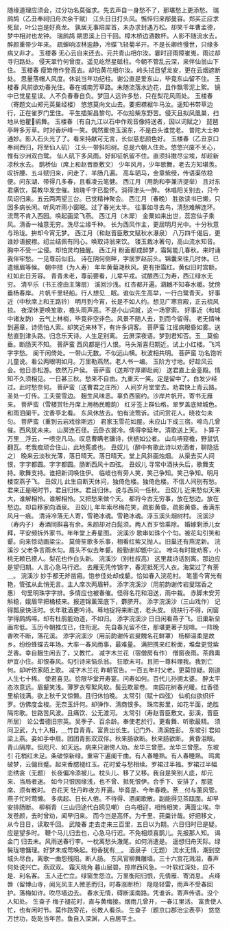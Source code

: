<!-- { "loadSidebar": true } -->
随缘道理应须会，过分功名莫强求。先去声自一身愁不了，那堪愁上更添愁。 
瑞鹧鸪（乙丑奉祠归舟次余干赋）
江头日日打头风。憔悴归来邴曼容。郑买正应求死鼠，叶公岂是好真龙。 
孰居无事陪犀首，未办求封遇万松。却笑千年曹孟德，梦中相对也龙钟。 
瑞鹧鸪
期思溪上日千回。樟木桥边酒数杯。人影不随流水去，醉颜重带少年来。 
疏蝉响涩林逾静，冷蝶飞轻菊半开。不是长卿终慢世，只缘多病又非才。 
玉楼春
无心云自来还去。元共青山相尔汝。霎时迎雨障崔嵬，雨过却寻归路处。 
侵天翠竹何曾度。遥见屹然星砥柱。今朝不管乱云深，来伴仙翁山下住。 
玉楼春
瘦筇倦作登高去。却怕黄花相尔汝。岭头拭目望龙安，更在云烟遮断处。 
思量落帽人风度。休说当年功纪柱。谢公直是爱东山，毕竟东山留不住。 
玉楼春
风前欲劝春光住。春在城南芳草路。未随流落水边花，且作飘零泥上絮。 
镜中已觉星星误。人不负春春自负。梦回人远许多愁，只在梨花风雨处。 
玉楼春（寄题文山郑元英巢经楼）
悠悠莫向文山去。要把襟裾牛马汝。遥知书带草边行，正在雀罗门里住。 
平生插架昌黎句。不似拾柴东野苦。侵天且拟凤凰巢，扫地从他瞿鹆舞。 
玉楼春（有自九江以石中作观音像持送者，因以词赋之）
琵琶亭畔多芳草。时对香炉峰一笑。偶然重傍玉溪东，不是白头谁觉老。 
普陀大士神通妙。影入石头光了了。看来持献可无言，长似慈悲颜色好。 
玉楼春（乙丑京口奉祠西归，将至仙人矶）
江头一带斜阳树。总是六朝人住处。悠悠兴废不关心，惟有沙洲双白鹭。 
仙人矶下多风雨。好卸征帆留不住。直须抖擞尽尘埃，却趁新凉秋水去。 
鹊桥仙（席上和赵晋臣敷文）
少年风月，少年歌舞，老去方知堪羡。叹折腰、五斗赋归来，问走了、羊肠几遍。 
高车驷马，金章紫绶，传语渠侬稳便。问东湖、带得几多春，且看凌云笔健。 
西江月（用韵和李兼济提举）
且对东君痛饮，莫教华发空催。琼瑰千字已盈怀。消得津头一醉。 
休唱阳关别去，只今凤诏归来。五云两两望三台。已觉精神聚会。 
西江月（春晚）
胜欲读书已懒，只因多病长闲。听风听雨小窗眠。过了春光太半。 
往事如寻去鸟，清愁难解连环。流莺不肯入西园。唤起画梁飞燕。 
西江月（木犀）
金粟如来出世，蕊宫仙子乘风。清香一袖意无穷。洗尽尘缘千种。 
长为西风作主，更居明月光中。十分秋意与玲珑。拚却今宵无梦。 
西江月（和赵晋臣敷文赋秋水瀑泉）
八万四千偈后，更谁妙语披襟。纫兰结佩有同心。唤取诗翁来饮。 
镂玉裁冰著句，高山流水知音。胸中不受一尘侵。却怕灵均独醒。 
西江月
粉面都成醉梦，霜髯能几春秋。来时诵我伴牢愁。一见尊前似旧。 
诗在阴何侧畔，字居罗赵前头。锦囊来往几时休。已遣蛾眉等候。 
朝中措（为人寿）
年年黄菊滟秋风。更有拒霜红。黄似旧时宫额，红如此日芳容。 
青青未老，尊前要看，儿辈平戎。试酿西江为寿，西江绿水无穷。 
清平乐（书王德由主簿扇）
溪回沙浅。红杏都开遍。鸂鶒不知春水暖。犹傍垂杨春岸。 
片帆千里轻船。行人想见＿眠。谁似先生高举，一行白鹭青天。 
好事近（中秋席上和王路钤）
明月到今宵，长是不如人约。想见广寒宫殿，正云梳风掠。 
夜深休更唤笙歌，檐头雨声恶。不是小山词就，这一场寥索。 
好事近（和城中诸友韵）
云气上林梢，毕竟非空非色。风景不随人去，到而今留得。 
老无情味到遍章，诗债怕人索。却笑近来林下，有许多词客。 
菩萨蛮
江摇病眼昏如雾。送愁直到津头路。归念乐天诗。人生足别离。 
云屏深夜语。梦到君知否。玉＿莫偷垂。断肠天不知。 
菩萨蛮
西风都是行人恨。马头渐喜归期近。试上小红楼。飞鸿字字愁。 
阑干闲倚处。一带山无数。不似远山横。秋波相共明。 
菩萨蛮
功名饱听儿童说。看公两眼明如月。万里勒燕然。老人书一编。 
玉阶方寸地。好趁风云会。他日赤松游。依然万户侯。 
菩萨蛮（送郑守厚卿赴阙）
送君直上金銮殿。情知不久须相见。一日甚三秋。愁来不自由。九重天一笑。定是留中了。白发少经过。此时愁奈何。 
菩萨蛮（送曹君之庄所）
人间岁月堂堂去。劝君快上青云路。圣处一灯传。工夫萤雪边。 
麹生风味恶。辜负西窗约。沙岸片帆开。寄书无雁来。 
菩萨蛮（雪楼赏牡丹席上用杨民瞻韵）
红牙签上群仙格。翠罗盖底倾城色。和雨泪阑干。沈香亭北看。 
东风休放去。怕有流莺诉。试问赏花人。晓妆匀未匀。 
菩萨蛮（重到云岩戏徐斯远）
君家玉雪花如屋。未应山下成三宿。啼鸟几曾催。西风犹未来。 
山房连石径。云卧衣裳冷。倩得李延年。清歌送上天。 
卜算子
万里＿浮云，一喷空凡马。叹息曹瞒老骥诗，伏枥如公者。 
山鸟哢窥檐，野鼠饥翻瓦。老我痴顽合住山，此地菟裘也。 
丑奴儿（醉中有歌此诗以劝酒者，聊隐括之）
晚来云淡秋光薄，落日晴天。落日晴天。堂上风斜画烛烟。 
从渠去买人间恨，字字都圆。字字都圆。肠断西风十四弦。 
丑奴儿
寻常中酒扶头后，歌舞支持。歌舞支持。谁把新词唤住伊。 
临岐也有旁人笑，笑己争知。笑己争知。明月楼空燕子飞。 
丑奴儿
此生自断天休问，独倚危楼。独倚危楼。不信人间别有愁。 
君来正是眠时节，君且归休。君且归休。说与西风一任秋。 
丑奴儿
近来愁似天来大，谁解相怜。谁解相怜。又把愁来做个天。 
都将今古无穷事，放在愁边。放在愁边。却自移家向酒泉。 
丑奴儿
年年索尽梅花笑，疏影黄昏。疏影黄昏。香满东风月一痕。 
清诗冷落无人寄，雪艳冰魂。雪艳冰魂。浮玉溪头烟树村。 
浣溪沙（寿内子）
寿酒同斟喜有余。朱颜却对白髭须。两人百岁恰乘除。 
婚嫁剩添儿女拜，平安频拆外家书。年年堂上寿星图。 
浣溪沙
歌串如珠个个匀。被花勾引笑和颦。向来惊动画梁尘。 
莫倚笙歌多乐事，相看红紫又抛人。旧巢还有燕泥新。 
浣溪沙
父老争言雨水匀。眉头不似去年颦。殷勤谢却甑中尘。 
啼鸟有时能劝客，小桃无赖已撩人。梨花也作白头新。 
浣溪沙（别杜叔高）
这里裁诗话别离。那边应是望归期。人言心急马行迟。 
去雁无凭传锦字，春泥抵死污人衣。海棠过了有荼＿。 
浣溪沙
妙手都无斧凿瘢。饱参佳处却成颦。恰如春入浣花村。 
笔墨今宵光有艳，管弦从此悄无言。主人席次两眉轩。 
添字浣溪沙（用前韵谢传岩叟瑞香之惠）
句里明珠字字排。多情应也被春催。怪得名花和泪送，雨中栽。 
赤脚未安芳斛稳，娥眉早把橘枝来。报道锦薰笼底下，麝脐开。 
添字浣溪沙（三山戏作）
记得瓢泉快活时。长年耽酒更吟诗。蓦地捉将来断送，老头皮。 
绕扶行不得，闲窗学得鹧鸪啼。却有杜鹃能劝道，不如归。 
添字浣溪沙
日日闲看燕子飞。旧巢新垒画帘低。玉历今朝推戊已，住衔泥。 
先自春光留不住，那堪更著子规啼。一阵晚香吹不断，落花溪。 
添字浣溪沙（用前韵谢传岩叟餽名花鲜罩）
杨柳温柔是故乡。纷纷蜂蝶去年场。大率一春风雨事，最难量。 
满把携来红粉面，堆盘更觉紫芝香。幸自麹生闲去了，又教忙。 
减字木兰花（宿僧房有作）
僧窗夜雨。茶鼎熏炉宜小住。却恨春风。勾引诗来恼杀翁。 
狂歌未可。且把一尊料理我。我到亡何。却听侬家陌上歌。 
减字木兰花
昨朝官告。一百五年村父老。更莫惊疑。刚道人生七十稀。 
使君喜见。恰限华堂开寿宴。问寿如何。百代儿孙拥太婆。 
醉太平
态浓意远。眉颦笑浅。薄罗衣窄絮风软。鬓云欺翠卷。 
南园花树春光暖。红香径里榆钱满。欲上秋千又惊懒。且归休怕晚。 
太常引（赋十四弦）
仙机似欲织纤罗。仿佛度金梭。无奈玉纤何。却弹作、清商恨多。 
珠帘影里，如花半面，绝胜隔帘歌。世路苦风波。且痛饮、公无渡河。 
太常引（寿赵晋臣敷文。彭溪，晋臣所居）
论公耆德旧宗英。吴季子、百余龄。奉使老於行。更看舞、听歌最精。 
须同卫武，九十入相，＿竹自青青。富贵出长生。记门外、清溪姓彭。 
东坡引
君如梁上燕。妾如手中扇。团团青影双双伴。秋来肠欲断。秋来肠欲断。 
黄昏泪眼。青山隔岸。但咫尺、如天远。病来只谢傍人劝。龙华三曾愿。龙华三曾愿。 
东坡引
花梢红未足。条破惊新绿。重帘下遍阑干曲。有人春睡熟。有人春睡熟。 
鸣禽破梦，云偏目蹙。起来香腮褪红玉。花时爱与愁相续。罗裙过半福。罗裙过半幅 
恋绣衾（无题）
长夜偏冷添被儿。枕头儿、移了又移。我自是笑别人底，却元来、当局者迷。 
如今只恨因缘浅，也不曾、抵死恨伊。合手下、安排了，那筵席、须有散时。 
杏花天
牡丹昨夜方开遍。毕竟是、今年春晚。荼＿付与薰风管。燕子忙时莺懒。 
多病起、日长人倦。不待得、酒阑歌散。副能得见茶瓯面。却早安排肠断。 
柳梢青（三山归途代白鸥见嘲）
白鸟相迎，相怜相笑，满面尘埃。华发苍颜，去时曾劝，闻早归来。 
而今岂是高怀。为千里、莼羹计哉。好把移文，从今日日，读取千回。 
武陵春
走去走来三百里，五日以为期。六日归时已是疑。应是望多时。 
鞭个马儿归去也，心急马行迟。不免相烦喜鹊儿。先报那人知。 
谒金门
归去未。风雨送春行李。一枕离愁头澈尾。如何消遣是。 
遥想归舟天际。绿鬓珑璁慵理。好梦未成莺唤起。粉香犹有＿。 
酒泉子（无题）
流水无情，潮到空城头尽白，离歌一曲怨残阳。断人肠。 
东风官柳舞雕墙。三十六宫花溅泪，春声何处说兴亡。燕双双。 
霜天晓角
暮山层碧。掠岸西风急。一叶软红深处，应不是、利名客。 
玉人还伫立。绿窗生怨泣。万里衡阳归恨，先倩雁、寄消息。 
点绛唇（留博山寺，闻光风主人微恙而归，时春涨断桥）
隐隐轻雷，雨声不受春回护。落梅如许。吹尽墙边去。 
春水无情，碍断溪南路。凭谁诉。寄声传语。没个人知处。 
生查子
梅子褪花时，直与黄梅接。烟雨几曾开，一春江里活。 
富贵使人忙，也有闲时节。莫作路旁花，长教人看杀。 
生查子（题京口郡治尘表亭）
悠悠万世功，矻矻当年苦。鱼自入深渊，人自居平土。 
